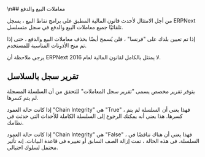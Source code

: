 \n## معاملات البيع والدفع

من أجل الامتثال لأحدث قانون المالية المطبق على برامج نقاط البيع ، يسجل ERPNext تلقائيًا جميع معاملات البيع والدفع في سجل متسلسل.

إذا تم تعيين بلدك على "فرنسا" ، فلن يُسمح أيضًا بحذف معاملات البيع والدفع ، حتى إذا تم منح الأذونات المناسبة للمستخدم.

يرجى ملاحظة أن ERPNext لا يمتثل بالكامل لقانون المالية لعام 2016.

## تقرير سجل بالسلاسل

يتوفر تقرير مخصص يسمى "تقرير سجل المعاملات" للتحقق من أن السلسلة المسجلة لم يتم كسرها.

إذا كانت حالة العمود "Chain Integrity" هي "True" ، فهذا يعني أن السلسلة لم يتم كسرها. هذا يعني أنه يمكنك الرجوع إلى السلسلة الكاملة للأحداث التي حدثت في نظامك.

إذا كانت حالة العمود "Chain Integrity" هي "False" ، فهذا يعني أن هناك تناقضًا في السلسلة. في هذه الحالة ، تمت إزالة الصف السابق أو تغييره في قاعدة البيانات. إنه تأثير محتمل لسلوك احتيالي.